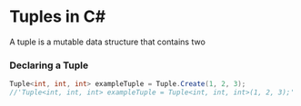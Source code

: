 # Tuples in C#
A tuple is a mutable data structure that contains two 

### Declaring a Tuple
```C#
Tuple<int, int, int> exampleTuple = Tuple.Create(1, 2, 3);
//'Tuple<int, int, int> exampleTuple = Tuple<int, int, int>(1, 2, 3);' also works
```
